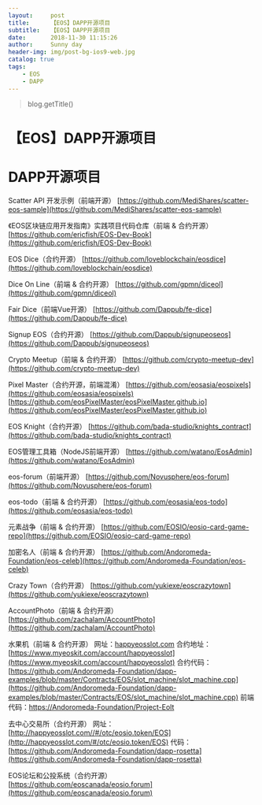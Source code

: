 ```yaml
---
layout:     post
title:      【EOS】DAPP开源项目
subtitle:   【EOS】DAPP开源项目
date:       2018-11-30 11:15:26
author:     Sunny day
header-img: img/post-bg-ios9-web.jpg
catalog: true
tags:
    - EOS
    - DAPP
---
```

>blog.getTitle() 

# 【EOS】DAPP开源项目


# DAPP开源项目

Scatter API 开发示例（前端开源）
[https://github.com/MediShares/scatter-eos-sample](https://github.com/MediShares/scatter-eos-sample)

《EOS区块链应用开发指南》实践项目代码仓库（前端 & 合约开源）
[https://github.com/ericfish/EOS-Dev-Book](https://github.com/ericfish/EOS-Dev-Book)

EOS Dice（合约开源）
[https://github.com/loveblockchain/eosdice](https://github.com/loveblockchain/eosdice)

Dice On Line（前端 & 合约开源）
[https://github.com/gpmn/diceol](https://github.com/gpmn/diceol)

Fair Dice（前端Vue开源）
[https://github.com/Dappub/fe-dice](https://github.com/Dappub/fe-dice)

Signup EOS（合约开源）
[https://github.com/Dappub/signupeoseos](https://github.com/Dappub/signupeoseos)

Crypto Meetup（前端 & 合约开源）
[https://github.com/crypto-meetup-dev](https://github.com/crypto-meetup-dev)

Pixel Master（合约开源，前端混淆）
[https://github.com/eosasia/eospixels](https://github.com/eosasia/eospixels)
[https://github.com/eosPixelMaster/eosPixelMaster.github.io](https://github.com/eosPixelMaster/eosPixelMaster.github.io)

EOS Knight（合约开源）
[https://github.com/bada-studio/knights_contract](https://github.com/bada-studio/knights_contract)

EOS管理工具箱（NodeJS前端开源）
[https://github.com/watano/EosAdmin](https://github.com/watano/EosAdmin)

eos-forum（前端开源）
[https://github.com/Novusphere/eos-forum](https://github.com/Novusphere/eos-forum)

eos-todo（前端 & 合约开源）
[https://github.com/eosasia/eos-todo](https://github.com/eosasia/eos-todo)

元素战争（前端 & 合约开源）
[https://github.com/EOSIO/eosio-card-game-repo](https://github.com/EOSIO/eosio-card-game-repo)

加密名人（前端 & 合约开源）
[https://github.com/Andoromeda-Foundation/eos-celeb](https://github.com/Andoromeda-Foundation/eos-celeb)

Crazy Town（合约开源）
[https://github.com/yukiexe/eoscrazytown](https://github.com/yukiexe/eoscrazytown)

AccountPhoto（前端 & 合约开源）
[https://github.com/zachalam/AccountPhoto](https://github.com/zachalam/AccountPhoto)

水果机（前端 & 合约开源）
网址：[happyeosslot.com](http://happyeosslot.com/)
合约地址：[https://www.myeoskit.com/account/happyeosslot](https://www.myeoskit.com/account/happyeosslot)
合约代码：[https://github.com/Andoromeda-Foundation/dapp-examples/blob/master/Contracts/EOS/slot_machine/slot_machine.cpp](https://github.com/Andoromeda-Foundation/dapp-examples/blob/master/Contracts/EOS/slot_machine/slot_machine.cpp)
前端代码：[https://Andoromeda-Foundation/Project-Eolt](https://andoromeda-foundation/Project-Eolt)

去中心交易所（合约开源）
网址：[http://happyeosslot.com//#/otc/eosio.token/EOS](http://happyeosslot.com/#/otc/eosio.token/EOS)
代码：[https://github.com/Andoromeda-Foundation/dapp-rosetta](https://github.com/Andoromeda-Foundation/dapp-rosetta)

EOS论坛和公投系统（合约开源）
[https://github.com/eoscanada/eosio.forum](https://github.com/eoscanada/eosio.forum)

